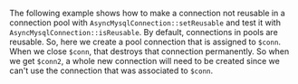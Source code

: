 The following example shows how to make a connection not reusable in a connection pool with `AsyncMysqlConnection::setReusable` and test it with `AsyncMysqlConnection::isReusable`. By default, connections in pools are reusable. So, here we create a pool connection that is assigned to `$conn`. When we close `$conn`, that destroys that connection permanently. So when we get `$conn2`, a whole new connection will need to be created since we can't use the connection that was associated to `$conn`.
